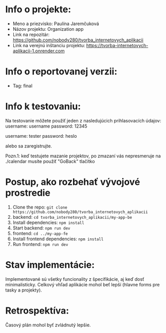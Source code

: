 # Info o projekte:
- Meno a priezvisko: Paulína Jaremčuková
- Názov projektu: Organization app
- Link na repozitár: https://github.com/nobody280/tvorba_internetovych_aplikacii
- Link na verejnú inštanciu projektu: https://tvorba-internetovych-aplikacii-1.onrender.com

# Info o reportovanej verzii:
- Tag: final

# Info k testovaniu:     
Na testovanie môžete použiť jeden z nasledujúcich prihlasovacích údajov:
username: username
password: 12345

username: tester
password: heslo

alebo sa zaregistrujte.

Pozn.1: keď testujete mazanie projektov, po zmazaní vás nepresmeruje na ./calendar musíte použiť "GoBack" tlačítko

# Postup, ako rozbehať vývojové prostredie 
1. Clone the repo: `git clone  https://github.com/nobody280/tvorba_internetovych_aplikacii`
2. backend: `cd tvorba_internetovych_aplikacii/my-app-be`
3. Install dependencies: `npm install`
4. Start backend: `npm run dev`
5. frontend: `cd ../my-app-fe`
6. Install frontend dependencies: `npm install`
7. Run frontend: `npm run dev`

# Stav implementácie:
Implementované sú všetky funcionality z špecifikácie, aj keď dosť minimalisticky. 
Celkový vhľad aplikácie mohol beť lepší (hlavne forms pre tasky a projekty). 

# Retrospektíva:
Časový plán mohol byť zvládnutý lepšie.
